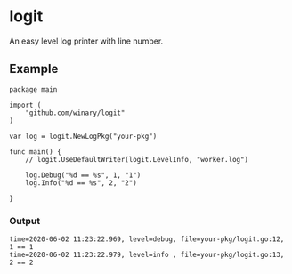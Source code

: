 
# logit

An easy level log printer with line number.

## Example
```
package main

import (
	"github.com/winary/logit"
)

var log = logit.NewLogPkg("your-pkg")

func main() {
	// logit.UseDefaultWriter(logit.LevelInfo, "worker.log")

	log.Debug("%d == %s", 1, "1")
	log.Info("%d == %s", 2, "2")

}
```
### Output
```
time=2020-06-02 11:23:22.969, level=debug, file=your-pkg/logit.go:12, 1 == 1
time=2020-06-02 11:23:22.979, level=info , file=your-pkg/logit.go:13, 2 == 2
```
